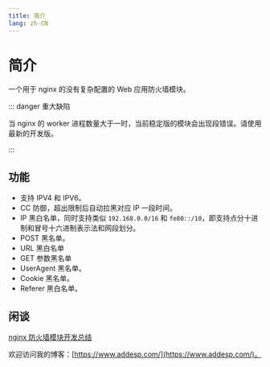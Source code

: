 ```yaml
---
title: 简介
lang: zh-CN
---
```


# 简介

一个用于 nginx 的没有复杂配置的 Web 应用防火墙模块。

::: danger 重大缺陷

当 nginx 的 worker 进程数量大于一时，当前稳定版的模块会出现段错误。请使用最新的开发版。

:::

## 功能

* 支持 IPV4 和 IPV6。
* CC 防御，超出限制后自动拉黑对应 IP 一段时间。
* IP 黑白名单，同时支持类似 `192.168.0.0/16` 和 `fe80::/10`，即支持点分十进制和冒号十六进制表示法和网段划分。
* POST 黑名单。
* URL 黑白名单
* GET 参数黑名单
* UserAgent 黑名单。
* Cookie 黑名单。
* Referer 黑白名单。

## 闲谈

[nginx 防火墙模块开发总结](https://www.addesp.com/archives/2876)

欢迎访问我的博客：[https://www.addesp.com/](https://www.addesp.com/)。

